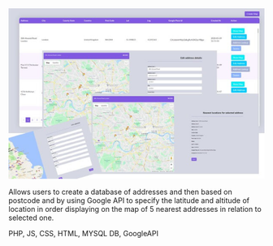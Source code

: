 <img src = "https://github.com/mariolawolska/googlemapV1/blob/mar/public/googlemap.jpg">

Allows users to create a database of addresses and then based on postcode and by using Google API to specify the latitude and altitude of location in order displaying on the map of 5 nearest addresses in relation to selected one.

PHP, JS, CSS, HTML, MYSQL DB, GoogleAPI



